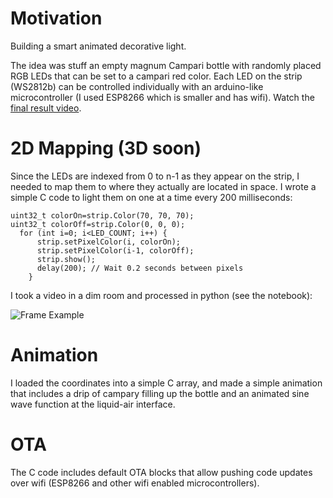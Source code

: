 # Motivation
Building a smart animated decorative light. 

The idea was stuff an empty magnum Campari bottle with randomly placed RGB LEDs that can be set to a campari red color. Each LED on the strip (WS2812b) can be controlled individually with an arduino-like microcontroller (I used ESP8266 which is smaller and has wifi). 
Watch the [final result video](https://github.com/orr161/MappedNeopixelAnimatedLight/raw/main/exampleCampariLight.mp4).


# 2D Mapping (3D soon)
Since the LEDs are indexed from 0 to n-1 as they appear on the strip, I needed to map them to where they actually are located in space. I wrote a simple C code to light them on one at a time every 200 milliseconds:

```
uint32_t colorOn=strip.Color(70, 70, 70);
uint32_t colorOff=strip.Color(0, 0, 0);
  for (int i=0; i<LED_COUNT; i++) {
      strip.setPixelColor(i, colorOn);
      strip.setPixelColor(i-1, colorOff);
      strip.show();
      delay(200); // Wait 0.2 seconds between pixels
    }
```

I took a video in a dim room and processed in python (see  the notebook):

![Frame Example](https://raw.githubusercontent.com/orr161/MappedNeopixelAnimatedLight/main/Mapping.png)

# Animation
I loaded the coordinates into a simple C array, and made a simple animation that includes a drip of campary filling up the bottle and an animated sine wave function at the liquid-air interface. 

# OTA 
The C code includes default OTA blocks that allow pushing code updates over wifi (ESP8266 and other wifi enabled microcontrollers).
